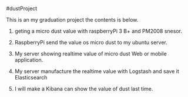 #dustProject

This is an my graduation project the contents is below.

1. geting a micro dust value with raspberryPi 3 B+ and PM2008 snesor.

2. RaspberryPi send the value os micro dust to my ubuntu server.

3. My server showing realtime value of micro dust Web or mobile application.

4. My server manufacture the realtime value with Logstash and save it Elasticsearch

5. I will make a Kibana can show the value of dust last time.
